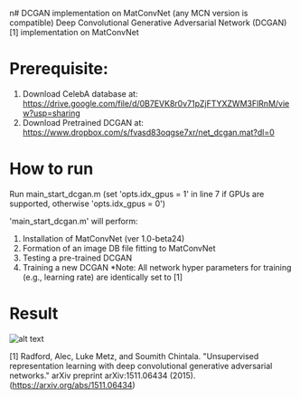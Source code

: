 n# DCGAN implementation on MatConvNet (any MCN version is compatible)
Deep Convolutional Generative Adversarial Network (DCGAN) [1] implementation on MatConvNet 

# Prerequisite: 
1. Download CelebA database at: https://drive.google.com/file/d/0B7EVK8r0v71pZjFTYXZWM3FlRnM/view?usp=sharing
2. Download Pretrained DCGAN at: https://www.dropbox.com/s/fvasd83oqgse7xr/net_dcgan.mat?dl=0

# How to run
Run main_start_dcgan.m (set 'opts.idx_gpus = 1' in line 7 if GPUs are supported, otherwise 'opts.idx_gpus = 0')

'main_start_dcgan.m' will perform:
1. Installation of MatConvNet (ver 1.0-beta24)
2. Formation of an image DB file fitting to MatConvNet
3. Testing a pre-trained DCGAN
4. Training a new DCGAN
*Note: All network hyper parameters for training (e.g., learning rate) are identically set to [1]


# Result
![alt text](https://github.com/sunghbae/dcgan-matconvnet/blob/master/demo.png)

[1] Radford, Alec, Luke Metz, and Soumith Chintala. "Unsupervised representation learning with deep convolutional generative adversarial networks." arXiv preprint arXiv:1511.06434 (2015).(https://arxiv.org/abs/1511.06434) 

